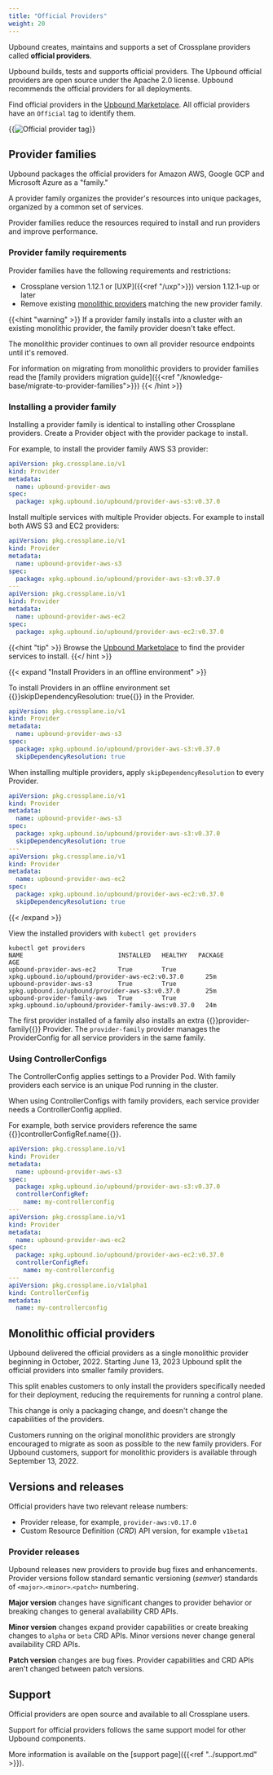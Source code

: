 ```yaml
---
title: "Official Providers"
weight: 20
---
```

Upbound creates, maintains and supports a set of Crossplane providers called **official providers**.  

Upbound builds, tests and supports official providers. The Upbound official providers are open source under the Apache 2.0 license. Upbound recommends the official providers for all deployments.

Find official providers in the [Upbound Marketplace](https://marketplace.upbound.io/providers?tier=official). 
All official providers have an `Official` tag to identify them.

{{<img src="/upbound-marketplace/images/provider-by-upbound.png" alt="Official provider tag" >}}

## Provider families
Upbound packages the official providers for Amazon AWS, Google GCP and Microsoft Azure as a "family." 

A provider family organizes the provider's resources into unique packages, organized by a common set of services.

Provider families reduce the resources required to install and run providers and improve performance.

### Provider family requirements

Provider families have the following requirements and restrictions:
* Crossplane version 1.12.1 or [UXP]({{<ref "/uxp">}}) version 1.12.1-up or later
* Remove existing [monolithic providers](#monolithic-official-providers) matching the new provider family. 

{{<hint "warning" >}}
If a provider family installs into a cluster with an existing monolithic provider, the family provider doesn't take effect. 

The monolithic provider continues to own all provider resource endpoints until it's removed.

For information on migrating from monolithic providers to provider families read the 
[family providers migration guide]({{<ref "/knowledge-base/migrate-to-provider-families">}})
{{< /hint >}}

### Installing a provider family

Installing a provider family is identical to installing other Crossplane providers.
Create a Provider object with the provider package to install.

For example, to install the provider family AWS S3 provider:

```yaml
apiVersion: pkg.crossplane.io/v1
kind: Provider
metadata:
  name: upbound-provider-aws
spec:
  package: xpkg.upbound.io/upbound/provider-aws-s3:v0.37.0
```

Install multiple services with multiple Provider objects. For example to install both AWS S3 and EC2 providers:

```yaml
apiVersion: pkg.crossplane.io/v1
kind: Provider
metadata:
  name: upbound-provider-aws-s3
spec:
  package: xpkg.upbound.io/upbound/provider-aws-s3:v0.37.0
---
apiVersion: pkg.crossplane.io/v1
kind: Provider
metadata:
  name: upbound-provider-aws-ec2
spec:
  package: xpkg.upbound.io/upbound/provider-aws-ec2:v0.37.0
```

{{<hint "tip" >}}
Browse the [Upbound Marketplace](https://marketplace.upbound.io/providers?tier=official) to find the provider services to install. 
{{</ hint >}}

{{< expand "Install Providers in an offline environment" >}}

To install Providers in an offline environment set 
{{<hover label="air" line="7">}}skipDependencyResolution: true{{</hover>}} in
the Provider.

```yaml {label="air"}
apiVersion: pkg.crossplane.io/v1
kind: Provider
metadata:
  name: upbound-provider-aws-s3
spec:
  package: xpkg.upbound.io/upbound/provider-aws-s3:v0.37.0
  skipDependencyResolution: true
```

When installing multiple providers, apply `skipDependencyResolution` to every
Provider.

```yaml
apiVersion: pkg.crossplane.io/v1
kind: Provider
metadata:
  name: upbound-provider-aws-s3
spec:
  package: xpkg.upbound.io/upbound/provider-aws-s3:v0.37.0
  skipDependencyResolution: true
---
apiVersion: pkg.crossplane.io/v1
kind: Provider
metadata:
  name: upbound-provider-aws-ec2
spec:
  package: xpkg.upbound.io/upbound/provider-aws-ec2:v0.37.0
  skipDependencyResolution: true
```

{{< /expand >}}

View the installed providers with `kubectl get providers`

```shell {copy-lines="1",label="getproviders"}
kubectl get providers
NAME                          INSTALLED   HEALTHY   PACKAGE                                               AGE
upbound-provider-aws-ec2      True        True      xpkg.upbound.io/upbound/provider-aws-ec2:v0.37.0      25m
upbound-provider-aws-s3       True        True      xpkg.upbound.io/upbound/provider-aws-s3:v0.37.0       25m
upbound-provider-family-aws   True        True      xpkg.upbound.io/upbound/provider-family-aws:v0.37.0   24m
```

The first provider installed of a family also installs an extra
{{<hover label="getproviders" line="5">}}provider-family{{</hover>}} Provider.
The `provider-family` provider manages the ProviderConfig
for all service providers in the same family. 

### Using ControllerConfigs

The ControllerConfig applies settings to a Provider Pod. With family providers
each service is an unique Pod running in the cluster. 

When using ControllerConfigs with family providers, each service provider needs
a ControllerConfig applied.

For example, both service providers reference the same 
{{<hover label="cc" line="8">}}controllerConfigRef.name{{</hover >}}.

```yaml
apiVersion: pkg.crossplane.io/v1
kind: Provider
metadata:
  name: upbound-provider-aws-s3
spec:
  package: xpkg.upbound.io/upbound/provider-aws-s3:v0.37.0
  controllerConfigRef:
    name: my-controllerconfig
---
apiVersion: pkg.crossplane.io/v1
kind: Provider
metadata:
  name: upbound-provider-aws-ec2
spec:
  package: xpkg.upbound.io/upbound/provider-aws-ec2:v0.37.0
  controllerConfigRef:
    name: my-controllerconfig
---
apiVersion: pkg.crossplane.io/v1alpha1
kind: ControllerConfig
metadata:
  name: my-controllerconfig
```

## Monolithic official providers

Upbound delivered the official providers as a single monolithic provider
beginning in October, 2022. Starting June 13, 2023 Upbound split the official 
providers into smaller family providers. 

This split enables customers to only install the providers specifically 
needed for their deployment, reducing the requirements for running a control 
plane. 

This change is only a packaging change, and doesn't change the capabilities of the
providers.

Customers running on the original monolithic providers are strongly encouraged 
to migrate as soon as possible to the new family providers. 
For Upbound customers, support for monolithic providers is available through September 13, 2022.

## Versions and releases
Official providers have two relevant release numbers:
* Provider release, for example, `provider-aws:v0.17.0`
* Custom Resource Definition (*CRD*) API version, for example `v1beta1`

### Provider releases
Upbound releases new providers to provide bug fixes and enhancements. Provider versions follow standard semantic versioning (*semver*) standards of `<major>`.`<minor>`.`<patch>` numbering.

**Major version** changes have significant changes to provider behavior or breaking changes to general availability CRD APIs.  

**Minor version** changes expand provider capabilities or create breaking changes to `alpha` or `beta` CRD APIs. Minor versions never change general availability CRD APIs.

**Patch version** changes are bug fixes. Provider capabilities and CRD APIs aren't changed between patch versions. 

<!--
### Custom resource definition API versions
The CRDs contained within an official provider follow the standard Kubernetes API versioning and deprecation policy. 

* `v1alpha` - CRDs under `v1alpha` haven't passed through full Upbound quality assurance. `v1alpha1` providers are for testing and experimentation and aren't intended for production deployment.

* `v1beta1` - This identifies a qualified and tested CRD. 
Upbound attempts to ensure a stable CRD API but may require breaking changes in future versions. `v1beta1` may be missing endpoints or settings related to the provider resource.

* `v1beta2` - Like `v1beta1` CRDs all `v1beta2` providers are fully qualified and tested. `v1beta2` contain more features or breaking API changes from `v1beta1`. 

* `v1` - CRDs that reach a `v1` API version have fully defined APIs. Upbound doesn't make breaking API changes until the next provider API version. 
-->

## Support
Official providers are open source and available to all Crossplane users. 

Support for official providers follows the same support model for other Upbound components. 

More information is available on the [support page]({{<ref "../support.md" >}}).

<!-- TODO
## Coverage

-->